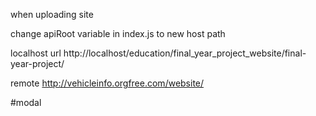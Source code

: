 

when uploading site

change apiRoot variable in index.js to new host path



localhost url http://localhost/education/final_year_project_website/final-year-project/


remote http://vehicleinfo.orgfree.com/website/


#modal



